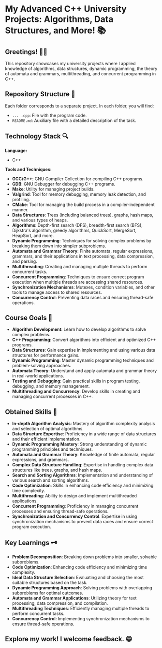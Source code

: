 # **My Advanced C++ University Projects: Algorithms, Data Structures, and More!** 📚

## **Greetings!** 🙌🏽

This repository showcases my university projects where I applied knowledge of algorithms, data structures, dynamic programming, the theory of automata and grammars, multithreading, and concurrent programming in C++.

## **Repository Structure** 📁

Each folder corresponds to a separate project. In each folder, you will find:
- `... .cpp`: File with the program code.
- `README.md`: Auxiliary file with a detailed description of the task.

## **Technology Stack** 🔍

**Language:**
- C++

**Tools and Techniques:**
- **GCC/G++**: GNU Compiler Collection for compiling C++ programs.
- **GDB**: GNU Debugger for debugging C++ programs.
- **Make**: Utility for managing project builds.
- **Valgrind**: Tool for memory debugging, memory leak detection, and profiling.
- **CMake**: Tool for managing the build process in a compiler-independent manner.
- **Data Structures**: Trees (including balanced trees), graphs, hash maps, and various types of heaps.
- **Algorithms**: Depth-first search (DFS), breadth-first search (BFS), Dijkstra's algorithm, greedy algorithms, QuickSort, MergeSort, HeapSort, and more.
- **Dynamic Programming**: Techniques for solving complex problems by breaking them down into simpler subproblems.
- **Automata and Grammar Theory**: Finite automata, regular expressions, grammars, and their applications in text processing, data compression, and parsing.
- **Multithreading**: Creating and managing multiple threads to perform concurrent tasks.
- **Concurrent Programming**: Techniques to ensure correct program execution when multiple threads are accessing shared resources.
- **Synchronization Mechanisms**: Mutexes, condition variables, and other tools to manage access to shared resources.
- **Concurrency Control**: Preventing data races and ensuring thread-safe operations.

## **Course Goals** 📍

- **Algorithm Development**: Learn how to develop algorithms to solve complex problems.
- **C++ Programming**: Convert algorithms into efficient and optimized C++ programs.
- **Data Structures**: Gain expertise in implementing and using various data structures for performance gains.
- **Dynamic Programming**: Master dynamic programming techniques and problem-solving approaches.
- **Automata Theory**: Understand and apply automata and grammar theory in real-world applications.
- **Testing and Debugging**: Gain practical skills in program testing, debugging, and memory management.
- **Multithreading and Concurrency**: Develop skills in creating and managing concurrent processes in C++.

## **Obtained Skills** 🤔

- **In-depth Algorithm Analysis**: Mastery of algorithm complexity analysis and selection of optimal algorithms.
- **Data Structure Expertise**: Proficiency in a wide range of data structures and their efficient implementation.
- **Dynamic Programming Mastery**: Strong understanding of dynamic programming principles and techniques.
- **Automata and Grammar Theory**: Knowledge of finite automata, regular expressions, and grammars.
- **Complex Data Structure Handling**: Expertise in handling complex data structures like trees, graphs, and hash maps.
- **Search and Sorting Algorithms**: Implementation and understanding of various search and sorting algorithms.
- **Code Optimization**: Skills in enhancing code efficiency and minimizing time complexity.
- **Multithreading**: Ability to design and implement multithreaded applications.
- **Concurrent Programming**: Proficiency in managing concurrent processes and ensuring thread-safe operations.
- **Synchronization and Concurrency Control**: Expertise in using synchronization mechanisms to prevent data races and ensure correct program execution.

## **Key Learnings** 🗝️

* **Problem Decomposition**: Breaking down problems into smaller, solvable subproblems.
* **Code Optimization**: Enhancing code efficiency and minimizing time complexity.
* **Ideal Data Structure Selection**: Evaluating and choosing the most suitable structures based on the task.
* **Dynamic Programming Approach**: Solving problems with overlapping subproblems for optimal outcomes.
* **Automata and Grammar Applications**: Utilizing theory for text processing, data compression, and compilation.
* **Multithreading Techniques**: Efficiently managing multiple threads to perform concurrent tasks.
* **Concurrency Control**: Implementing synchronization mechanisms to ensure thread-safe operations.

## **Explore my work! I welcome feedback.** 😁
